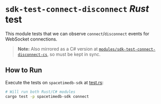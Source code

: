 # `sdk-test-connect-disconnect` *Rust* test

This module tests that we can observe `connect`/`disconnect` events for WebSocket connections.

> **Note:** Also mirrored as a C# version at [
`modules/sdk-test-connect-disconnect-cs`](../sdk-test-connect-disconnect-cs/),
> so must be kept in sync.

## How to Run

Execute the tests on `spacetimedb-sdk` at [test.rs](../../sdks/rust/tests/test.rs):

```bash
# Will run both Rust/C# modules
cargo test -p spacetimedb-sdk connect
```
